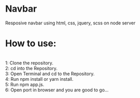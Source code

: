 # Navbar
Resposive navbar using html, css, jquery, scss on node server

<h1>How to use:</h1></br>
1: Clone the repository.</br>
2: cd into the Repository.</br>
3: Open Terminal and cd to the Repository.</br>
4: Run npm install or yarn install.</br>
5: Run npm app.js.</br>
6: Open port in browser and you are good to go...
